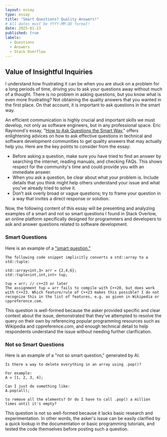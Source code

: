 ```yaml
---
layout: essay
type: essay
title: "Smart Questions? Quality Answers!"
# All dates must be YYYY-MM-DD format!
date: 2025-01-23
published: true
labels:
  - Questions
  - Answers
  - Stack Overflow
---
```

## Value of Insightful Inquiries
I understand how frustrating it can be when you are stuck on a problem for a long periods of time, driving you to ask your questions away without much of a thought. There is no problem in asking questions, but you know what is even more frustrating? Not obtaining the quality answers that you wanted in the first place. On that account, it is important to ask questions in the smart way.

An efficient communication is highly crucial and important skills we must develop, not only as software engineers, but in any professional space. Eric Raymond's essay, "[How to Ask Questions the Smart Way](http://www.catb.org/esr/faqs/smart-questions.html)," offers enlightening advices on how to ask effective questions in technical and software development communities to get quality answers that may actually help you. Here are the key points to consider from the essay: 
- Before asking a question, make sure you have tried to find an answer by searching the internet, reading manuals, and checking FAQs. This shows respect for the community's time and could provide you with an immediate answer.
- When you ask a question, be clear about what your problem is. Include details that you think might help others understand your issue and what you've already tried to solve it.
- Don’t ask overly broad or vague questions; try to frame your question in a way that invites a direct response or solution.

Now, the following content of this essay will be presenting and analyzing examples of a smart and not so smart questions I found in Stack Overlow, an online platform specifically designed for programmers and developers to ask and answer questions related to software development.

### Smart Questions
Here is an example of a ["smart question."](https://stackoverflow.com/questions/79395045/which-feature-of-c23-allows-converting-stdarray-to-stdtuple)
```
The following code snippet implicitly converts a std::array to a std::tuple:

std::array<int,3> arr = {2,4,6};
std::tuple<int,int,int> tup;
    
tup = arr; // c++23 or later
The assignment tup = arr fails to compile with C++20, but does work with C++23. Which feature/rule of C++23 makes this possible? I do not recognize this in the list of features, e.g. as given in Wikipedia or cppreference.com.
```
This question is well-formed because the asker provided specific and clear context about the issue, demonstrated that they've attempted to resolve the query on their own by referencing popular programming resources such as Wikipedia and cppreference.com, and enough technical detail to help respondents understand the issue without needing further clarification.

### Not so Smart Questions
Here is an example of a "not so smart question," generated by AI.
```
Is there a way to delete everything in an array using .pop()?

For example:
A = [1, 2, 3, 4];

Can I just do something like:
A.pop(all);

to remove all the elements? Or do I have to call .pop() a million times until it's empty?
```
This question is not so well-formed because it lacks basic research and experimentation. In other words, the asker's issue can be easily clarified by a quick lookup in the documentation or basic programming tutorials, and tested the code themselves before posting such a question.
